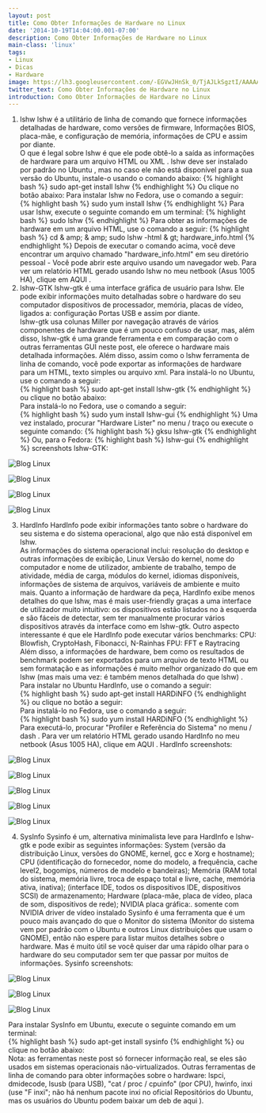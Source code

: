 ```yaml
---
layout: post
title: Como Obter Informações de Hardware no Linux
date: '2014-10-19T14:04:00.001-07:00'
description: Como Obter Informações de Hardware no Linux
main-class: 'linux'
tags:
- Linux
- Dicas
- Hardware
image: https://lh3.googleusercontent.com/-EGVwJHnSk_0/TjAJLkSgztI/AAAAAAAAFhM/qQSURyarFEM/s72-c/lshw-gtk_1.png
twitter_text: Como Obter Informações de Hardware no Linux
introduction: Como Obter Informações de Hardware no Linux
---
```

1. lshw 
 lshw  é a  utilitário de linha de comando   que fornece informações detalhadas de hardware, como versões de firmware,   Informações BIOS, placa-mãe, e configuração de memória, informações de CPU e assim por diante.   
O que é legal sobre lshw é que ele pode obtê-lo a  saída as informações de hardware para um arquivo HTML ou XML . 
 lshw deve ser instalado por padrão no Ubuntu , mas no caso ele não está disponível para a sua versão do Ubuntu, instale-o usando o comando abaixo:  {% highlight bash %}
 sudo apt-get install lshw 
{% endhighlight %} 
Ou clique no botão abaixo: 
 Para instalar lshw no Fedora, use o comando a seguir:  
 {% highlight bash %}
 sudo yum install lshw 
{% endhighlight %} 
Para usar lshw, execute o seguinte comando em um terminal: 
 {% highlight bash %}
 sudo lshw 
{% endhighlight %} 
Para obter as informações de hardware em um arquivo HTML, use o comando a seguir: 
 {% highlight bash %}
 cd &amp; amp; &amp; amp; sudo lshw -html &amp; gt; hardware_info.html 
{% endhighlight %} 
Depois de executar o comando acima, você deve encontrar um arquivo chamado "hardware_info.html" em seu diretório pessoal - Você pode abrir este arquivo usando um navegador web. 
Para  ver um relatório HTML gerado usando lshw  no meu netbook (Asus 1005 HA), clique em  AQUI . 
2. lshw-GTK 
 lshw-gtk é uma interface gráfica de usuário para lshw.   Ele   pode exibir informações muito detalhadas sobre o hardware do seu computador dispositivos de processador, memória, placas de vídeo, ligados a: configuração Portas USB e assim por diante.  
lshw-gtk usa colunas Miller por   navegação através de vários componentes de hardware que é um pouco confuso de usar, mas, além disso, lshw-gtk é uma grande ferramenta e em comparação com o outras ferramentas GUI neste post, ele oferece o hardware mais detalhada informações. 
Além disso, assim como o lshw ferramenta de linha de comando, você pode exportar as informações de hardware para um HTML, texto simples ou arquivo xml. 
 Para instalá-lo no Ubuntu, use o comando a seguir:  
 {% highlight bash %}
 sudo apt-get install lshw-gtk 
{% endhighlight %} 
 ou clique no botão abaixo:  
 Para instalá-lo no Fedora, use o comando a seguir:  
 {% highlight bash %}
 sudo yum install lshw-gui 
{% endhighlight %} 
Uma vez instalado,  procurar "Hardware Lister" no menu / traço  ou execute o seguinte comando: 
 {% highlight bash %}
 gksu lshw-gtk 
{% endhighlight %} 
Ou, para o Fedora: 
 {% highlight bash %}
 lshw-gui 
{% endhighlight %} 
 screenshots lshw-GTK:  
 
![Blog Linux](https://lh3.googleusercontent.com/-EGVwJHnSk_0/TjAJLkSgztI/AAAAAAAAFhM/qQSURyarFEM/s400/lshw-gtk_1.png "Blog Linux")
  
 
![Blog Linux](https://lh5.googleusercontent.com/-9uXCDmij7_8/TjAJL7AxoxI/AAAAAAAAFhU/t6yzz1c0TJ8/s400/lshw-gtk_3.png "Blog Linux")
  
 
![Blog Linux](https://lh5.googleusercontent.com/-9CJ_mInvyQ8/TjAJL6dFBaI/AAAAAAAAFhQ/XfHmQrWaYIg/s400/lshw-gtk_2.png "Blog Linux")
  
 
![Blog Linux](https://lh5.googleusercontent.com/-3T__x5MSgqM/TjAJMMjcv4I/AAAAAAAAFhc/KXc4per3W1c/s400/lshw-gtk_4.png "Blog Linux")
  
3. HardInfo 
 HardInfo pode exibir informações tanto sobre o hardware do seu sistema e do sistema operacional, algo que não está disponível em lshw.  
As informações do sistema operacional   inclui: resolução do desktop e outras informações de exibição, Linux Versão do kernel, nome do computador e nome de utilizador, ambiente de trabalho, tempo de atividade,   média de carga, módulos do kernel, idiomas disponíveis, informações de sistema de arquivos, variáveis ​​de ambiente e muito mais. 
Quanto a informação de hardware da peça, HardInfo exibe menos detalhes do que lshw, mas é mais user-friendly graças a uma interface de utilizador muito intuitivo: os dispositivos estão listados no   à esquerda e são fáceis de detectar, sem ter manualmente procurar vários dispositivos através da interface como em lshw-gtk. 
Outro aspecto interessante é que ele HardInfo  pode executar vários benchmarks:   CPU: Blowfish, CryptoHash, Fibonacci, N-Rainhas  FPU: FFT e Raytracing 
Além disso, a  informações de hardware, bem como os resultados de benchmark podem ser exportados para um arquivo de texto HTML ou sem formatação  e as informações é muito melhor organizado do que em lshw (mas mais uma vez: é também menos detalhada do que lshw) . 
 Para instalar no Ubuntu HardInfo, use o comando a seguir:  
 {% highlight bash %}
 sudo apt-get install HARDiNFO 
{% endhighlight %} 
 ou clique no botão a seguir:  
 Para instalá-lo no Fedora, use o comando a seguir:  
 {% highlight bash %}
 sudo yum install HARDiNFO 
{% endhighlight %} 
Para executá-lo,  procurar "Profiler e Referência do Sistema" no menu / dash . 
Para  ver um relatório HTML gerado usando HardInfo  no meu netbook (Asus 1005 HA), clique em  AQUI . 
 HardInfo screenshots:  
 
![Blog Linux](https://lh6.googleusercontent.com/-V40RL1w33eg/TjAJK2aGy1I/AAAAAAAAFg8/ffWetSIwNGQ/s400/hardinfo_1.png "Blog Linux")
  
 
![Blog Linux](https://lh6.googleusercontent.com/-4E-kCAGzx_0/TjAJLLnFvjI/AAAAAAAAFhA/nIz8piZbvCQ/s400/hardinfo_2.png "Blog Linux")
  
 
![Blog Linux](https://lh6.googleusercontent.com/-wwmGvjPwCLg/TjAJLKXBfVI/AAAAAAAAFhE/RlSs1GkI4XU/s400/hardinfo_3.png "Blog Linux")
  
 
![Blog Linux](https://lh6.googleusercontent.com/-LeZfW6LwnLg/TjAJLw6Gz6I/AAAAAAAAFhY/8ZrGTRwYtc4/s400/hardinfo_4.png "Blog Linux")
  
 
![Blog Linux](https://lh6.googleusercontent.com/-CBQZ5hxzTb0/TjAJLVesLfI/AAAAAAAAFhI/yE7OXGbvLEQ/s400/hardinfo_5.png "Blog Linux")
  
4. SysInfo 
Sysinfo é um,  alternativa minimalista leve para HardInfo e lshw-gtk e pode exibir as seguintes informações:   System (versão da distribuição Linux, versões do GNOME, kernel, gcc e Xorg e hostname);  CPU (identificação do fornecedor, nome do modelo, a frequência, cache level2, bogomips, números de modelo e bandeiras);  Memória (RAM total do sistema, memória livre, troca de espaço total e livre, cache, memória ativa, inativa);  (interface IDE, todos os dispositivos IDE, dispositivos SCSI) de armazenamento;  Hardware (placa-mãe, placa de vídeo, placa de som, dispositivos de rede);  NVIDIA placa gráfica:. somente com NVIDIA driver de vídeo instalado 
 Sysinfo é uma ferramenta que é um pouco mais avançado do que o Monitor do sistema   (Monitor do sistema vem por padrão com o Ubuntu e outros Linux distribuições que usam o GNOME), então não espere para listar muitos detalhes sobre o hardware. Mas é muito útil se você quiser dar uma rápido olhar para o hardware do seu computador sem ter que passar por muitos   de informações. 
 Sysinfo screenshots:  
 
![Blog Linux](https://lh5.googleusercontent.com/-qwMVblhbLy8/TjAJMepzHTI/AAAAAAAAFhk/EPa2VVZ4SNo/s400/sysinfo_1.png "Blog Linux")
  
 
![Blog Linux](https://lh4.googleusercontent.com/-1AOlFBVOJGo/TjAJMrLFurI/AAAAAAAAFhg/E5cM44eSUOU/s400/sysinfo_2.png "Blog Linux")
  
 
![Blog Linux](https://lh6.googleusercontent.com/-eI1uFpbdeIo/TjAJM_QqGnI/AAAAAAAAFho/i4uZF3wx9fU/s400/sysinfo_3.png "Blog Linux")
  
 Para instalar SysInfo em Ubuntu, execute o seguinte comando em um terminal:  
 {% highlight bash %}
 sudo apt-get install sysinfo 
{% endhighlight %} 
 ou clique no botão abaixo:  
 Nota:  as ferramentas neste post só fornecer informação real, se eles são usados ​​em sistemas operacionais não-virtualizados. 
 Outras ferramentas de linha de comando para obter informações sobre o hardware:   lspci, dmidecode, lsusb (para USB), "cat / proc / cpuinfo" (por CPU), hwinfo, inxi (use "F inxi"; não há nenhum pacote inxi no oficial Repositórios do Ubuntu, mas os usuários do Ubuntu podem baixar um deb de  aqui ). 
